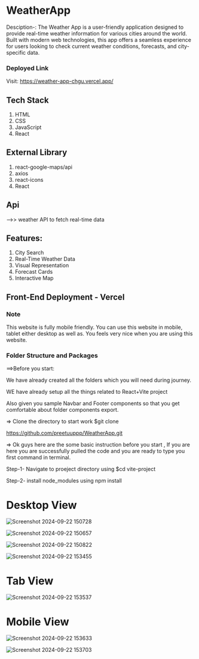 # WeatherApp

Desciption-: The Weather App is a user-friendly application designed to provide real-time weather information for various cities around the world. Built with modern web technologies, this app offers a seamless experience for users looking to check current weather conditions, forecasts, and city-specific data.

### Deployed Link
Visit: https://weather-app-chgu.vercel.app/

## Tech Stack
1. HTML
2. CSS
3. JavaScript
4. React

## External Library
1. react-google-maps/api
2. axios
3. react-icons 
4. React

## Api 
-->>  weather API to fetch real-time data

## Features:
1. City Search
2. Real-Time Weather Data
3. Visual Representation
4. Forecast Cards
5. Interactive Map

## Front-End Deployment - Vercel


### Note

This website is fully mobile friendly. You can use this website in mobile, tablet either desktop as well as. You feels very nice when you are using this website.


### Folder Structure and Packages

==>Before you start:

We have already created all the folders which you will need during journey.

WE have already setup all the things related to React+Vite project 

Also given you sample Navbar and Footer components so that you get comfortable about folder components export.

=> Clone the directory to start work $git clone 

https://github.com/preetuuppp/WeatherApp.git

=> Ok guys here are the some basic instruction before you start , If you are here you are successfully pulled the code and you are ready to type you first command in terminal.

Step-1- Navigate to proeject directory using $cd vite-project

Step-2- install node_modules using npm install

# Desktop View

![Screenshot 2024-09-22 150728](https://github.com/user-attachments/assets/70bdcde1-f94b-469f-bb68-b1f9b9fdf46d)

![Screenshot 2024-09-22 150657](https://github.com/user-attachments/assets/1757394e-1a3f-44e0-a846-6e98736f24be)

![Screenshot 2024-09-22 150822](https://github.com/user-attachments/assets/35d64b8e-6183-4880-b837-60da2f5873e1)

![Screenshot 2024-09-22 153455](https://github.com/user-attachments/assets/c75e77e7-c2dc-4ddb-9948-5a5d69af9a75)

# Tab View

![Screenshot 2024-09-22 153537](https://github.com/user-attachments/assets/62976a50-6795-40b0-a300-96317cb01e96)

# Mobile View

![Screenshot 2024-09-22 153633](https://github.com/user-attachments/assets/1ae01abd-fc44-47ec-af54-ea1597a59c20)

![Screenshot 2024-09-22 153703](https://github.com/user-attachments/assets/b7795e2f-55f5-4992-8aaa-800919e751c3)

